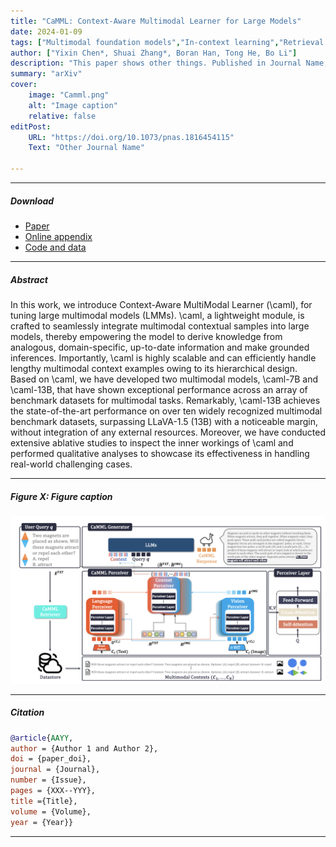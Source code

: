 ```yaml
---
title: "CaMML: Context-Aware Multimodal Learner for Large Models" 
date: 2024-01-09
tags: ["Multimodal foundation models","In-context learning","Retrieval augmented generation"]
author: ["Yixin Chen*, Shuai Zhang*, Boran Han, Tong He, Bo Li"]
description: "This paper shows other things. Published in Journal Name, 2015." 
summary: "arXiv" 
cover:
    image: "Camml.png"
    alt: "Image caption"
    relative: false
editPost:
    URL: "https://doi.org/10.1073/pnas.1816454115"
    Text: "Other Journal Name"

---
```


---

##### Download

+ [Paper]()
+ [Online appendix]()
+ [Code and data]()

---

##### Abstract

In this work, we introduce Context-Aware MultiModal Learner (\caml), for tuning large multimodal models (LMMs). \caml, a lightweight module, is crafted to seamlessly integrate multimodal contextual samples into large models, thereby empowering the model to derive knowledge from analogous, domain-specific, up-to-date information and make grounded inferences. Importantly, \caml is highly scalable and can efficiently handle lengthy multimodal context examples owing to its hierarchical design. Based on \caml, we have developed two multimodal models, \caml-7B and \caml-13B, that have shown exceptional performance across an array of benchmark datasets for multimodal tasks. Remarkably, \caml-13B achieves the state-of-the-art performance on over ten widely recognized multimodal benchmark datasets, surpassing LLaVA-1.5 (13B) with a noticeable margin, without integration of any external resources. Moreover, we have conducted extensive ablative studies to inspect the inner workings of \caml and performed qualitative analyses to showcase its effectiveness in handling real-world challenging cases.

---

##### Figure X: Figure caption

![](Camml.png)

---

##### Citation


```BibTeX
@article{AAYY,
author = {Author 1 and Author 2},
doi = {paper_doi},
journal = {Journal},
number = {Issue},
pages = {XXX--YYY},
title ={Title},
volume = {Volume},
year = {Year}}
```

---


